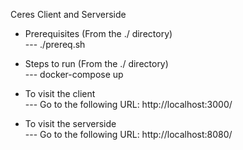 Ceres Client and Serverside <br>

- Prerequisites (From the ./ directory)<br>
  --- ./prereq.sh

- Steps to run (From the ./ directory) <br>
  --- docker-compose up<br>

- To visit the client <br>
  --- Go to the following URL: http://localhost:3000/<br>

- To visit the serverside <br>
  --- Go to the following URL: http://localhost:8080/<br>
